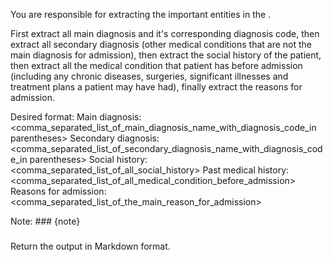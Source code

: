 You are responsible for extracting the important entities in the <note>.

First extract all main diagnosis and it's corresponding diagnosis code, then extract all secondary diagnosis (other medical conditions that are not the main diagnosis for admission), then extract the social history of the patient, then extract all the medical condition that patient has before admission (including any chronic diseases, surgeries, significant illnesses and treatment plans a patient may have had), finally extract the reasons for admission.

Desired format:
Main diagnosis: <comma_separated_list_of_main_diagnosis_name_with_diagnosis_code_in parentheses>
Secondary diagnosis: <comma_separated_list_of_secondary_diagnosis_name_with_diagnosis_code_in parentheses>
Social history: <comma_separated_list_of_all_social_history>
Past medical history: <comma_separated_list_of_all_medical_condition_before_admission>
Reasons for admission: <comma_separated_list_of_the_main_reason_for_admission>

Note: ###
{note}
###

Return the output in Markdown format.